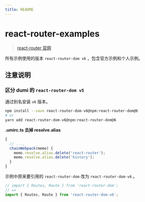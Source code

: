 ```yaml
---
title: README
---
```


# react-router-examples

> [react-router 官网](https://reactrouter.com/)

所有示例使用的版本 `react-router-dom v6` ，包含官方示例和个人示例。

## 注意说明

### 区分 dumi 的 `react-router-dom v5`

通过别名安装 `v6` 版本。

```bash
npm install --save react-router-dom-v6@npm:react-router-dom@6
# or
yarn add react-router-dom-v6@npm:react-router-dom@6
```

**.umirc.ts 去掉 resolve.alias**

```typescript
{
  // ...,
  chainWebpack(memo) {
    memo.resolve.alias.delete('react-router');
    memo.resolve.alias.delete('history');
  }
}
```

示例中原来要引用的 `react-router-dom` 改为 `react-router-dom-v6` 。

```typescript
// import { Routes, Route } from 'react-router-dom';
// =>
import { Routes, Route } from 'react-router-dom-v6';
```
